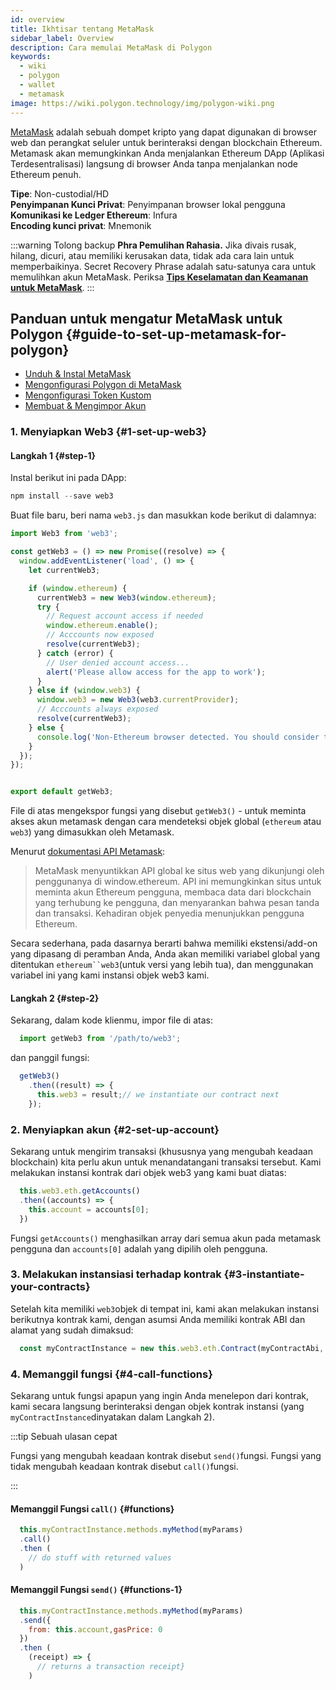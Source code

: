 ```yaml
---
id: overview
title: Ikhtisar tentang MetaMask
sidebar_label: Overview
description: Cara memulai MetaMask di Polygon
keywords:
  - wiki
  - polygon
  - wallet
  - metamask
image: https://wiki.polygon.technology/img/polygon-wiki.png
---
```


[MetaMask](https://metamask.io/) adalah sebuah dompet kripto yang dapat digunakan di browser web dan perangkat seluler untuk berinteraksi dengan blockchain Ethereum. Metamask akan memungkinkan Anda menjalankan Ethereum DApp (Aplikasi Terdesentralisasi) langsung di browser Anda tanpa menjalankan node Ethereum penuh.

**Tipe**: Non-custodial/HD<br/>
**Penyimpanan Kunci Privat**: Penyimpanan browser lokal pengguna<br/>
**Komunikasi ke Ledger Ethereum**: Infura<br/>
**Encoding kunci privat**: Mnemonik <br/>

:::warning
Tolong backup **Phra Pemulihan Rahasia.** Jika divais rusak, hilang, dicuri, atau memiliki kerusakan data, tidak ada cara lain untuk memperbaikinya. Secret Recovery Phrase adalah satu-satunya cara untuk memulihkan akun MetaMask. Periksa **[<ins>Tips Keselamatan dan Keamanan untuk MetaMask</ins>](https://metamask.zendesk.com/hc/en-us/articles/360015489591-Basic-Safety-and-Security-Tips-for-MetaMask)**.
:::

## Panduan untuk mengatur MetaMask untuk Polygon {#guide-to-set-up-metamask-for-polygon}

* [Unduh & Instal MetaMask](/develop/metamask/tutorial-metamask.md)
* [Mengonfigurasi Polygon di MetaMask](/develop/metamask/config-polygon-on-metamask.md)
* [Mengonfigurasi Token Kustom](/develop/metamask/custom-tokens.md)
* [Membuat & Mengimpor Akun](/develop/metamask/multiple-accounts.md)

### 1. Menyiapkan Web3 {#1-set-up-web3}

#### Langkah 1 {#step-1}

Instal berikut ini pada DApp:

  ```javascript
  npm install --save web3
  ```

Buat file baru, beri nama `web3.js` dan masukkan kode berikut di dalamnya:

  ```javascript
  import Web3 from 'web3';

  const getWeb3 = () => new Promise((resolve) => {
    window.addEventListener('load', () => {
      let currentWeb3;

      if (window.ethereum) {
        currentWeb3 = new Web3(window.ethereum);
        try {
          // Request account access if needed
          window.ethereum.enable();
          // Acccounts now exposed
          resolve(currentWeb3);
        } catch (error) {
          // User denied account access...
          alert('Please allow access for the app to work');
        }
      } else if (window.web3) {
        window.web3 = new Web3(web3.currentProvider);
        // Acccounts always exposed
        resolve(currentWeb3);
      } else {
        console.log('Non-Ethereum browser detected. You should consider trying MetaMask!');
      }
    });
  });


  export default getWeb3;
  ```

File di atas mengekspor fungsi yang disebut `getWeb3()` - untuk meminta akses akun metamask dengan cara mendeteksi objek global (`ethereum` atau `web3`) yang dimasukkan oleh Metamask.

Menurut [dokumentasi API Metamask](https://docs.metamask.io/guide/ethereum-provider.html#upcoming-provider-changes):

> MetaMask menyuntikkan API global ke situs web yang dikunjungi oleh penggunanya di window.ethereum. API ini memungkinkan situs untuk meminta akun Ethereum pengguna, membaca data dari blockchain yang terhubung ke pengguna, dan menyarankan bahwa pesan tanda dan transaksi. Kehadiran objek penyedia menunjukkan pengguna Ethereum.

Secara sederhana, pada dasarnya berarti bahwa memiliki ekstensi/add-on yang dipasang di peramban Anda, Anda akan memiliki variabel global yang ditentukan `ethereum``web3`(untuk versi yang lebih tua), dan menggunakan variabel ini yang kami instansi objek web3 kami.

#### Langkah 2 {#step-2}

Sekarang, dalam kode klienmu, impor file di atas:

```js
  import getWeb3 from '/path/to/web3';
```

dan panggil fungsi:

```js
  getWeb3()
    .then((result) => {
      this.web3 = result;// we instantiate our contract next
    });
```

### 2. Menyiapkan akun {#2-set-up-account}

Sekarang untuk mengirim transaksi (khususnya yang mengubah keadaan blockchain) kita perlu akun untuk menandatangani transaksi tersebut. Kami melakukan instansi kontrak dari objek web3 yang kami buat diatas:

```js
  this.web3.eth.getAccounts()
  .then((accounts) => {
    this.account = accounts[0];
  })
```

Fungsi `getAccounts()` menghasilkan array dari semua akun pada metamask pengguna dan `accounts[0]` adalah yang dipilih oleh pengguna.

### 3. Melakukan instansiasi terhadap kontrak {#3-instantiate-your-contracts}

Setelah kita memiliki `web3`objek di tempat ini, kami akan melakukan instansi berikutnya kontrak kami, dengan asumsi Anda memiliki kontrak ABI dan alamat yang sudah dimaksud:

```js
  const myContractInstance = new this.web3.eth.Contract(myContractAbi, myContractAddress)
```

### 4. Memanggil fungsi {#4-call-functions}

Sekarang untuk fungsi apapun yang ingin Anda menelepon dari kontrak, kami secara langsung berinteraksi dengan objek kontrak instansi (yang `myContractInstance`dinyatakan dalam Langkah 2).

:::tip Sebuah ulasan cepat

Fungsi yang mengubah keadaan kontrak disebut `send()`fungsi. Fungsi yang tidak mengubah keadaan kontrak disebut `call()`fungsi.

:::

#### Memanggil Fungsi `call()` {#functions}

```js
  this.myContractInstance.methods.myMethod(myParams)
  .call()
  .then (
    // do stuff with returned values
  )
```

#### Memanggil Fungsi `send()` {#functions-1}

```js
  this.myContractInstance.methods.myMethod(myParams)
  .send({
    from: this.account,gasPrice: 0
  })
  .then (
    (receipt) => {
      // returns a transaction receipt}
    )
```
